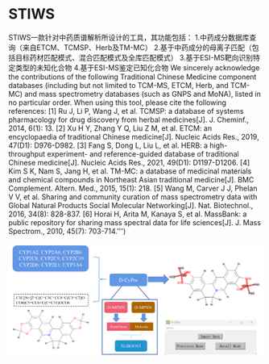 # STIWS
STIWS一款针对中药质谱解析所设计的工具，其功能包括：
1.中药成分数据库查询（来自ETCM、TCMSP、Herb及TM-MC）
2.基于中药成分的母离子匹配（包括目标药材匹配模式、混合匹配模式及全库匹配模式）
3.基于ESI-MS靶向识别特定类型的未知化合物
4.基于ESI-MS鉴定已知化合物
        We sincerely acknowledge the contributions of the following Traditional Chinese Medicine component databases (including but not limited to TCM-MS, ETCM, Herb, and TCM-MC) and mass spectrometry databases (such as GNPS and MoNA), listed in no particular order. When using this tool, please cite the following references:
[1] Ru J, Li P, Wang J, et al. TCMSP: a database of systems pharmacology for drug discovery from herbal medicines[J]. J. Cheminf., 2014, 6(1): 13.
[2] Xu H Y, Zhang Y Q, Liu Z M, et al. ETCM: an encyclopaedia of traditional Chinese medicine[J]. Nucleic Acids Res., 2019, 47(D1): D976-D982.
[3] Fang S, Dong L, Liu L, et al. HERB: a high-throughput experiment- and reference-guided database of traditional Chinese medicine[J]. Nucleic Acids Res., 2021, 49(D1): D1197-D1206.
[4] Kim S K, Nam S, Jang H, et al. TM-MC: a database of medicinal materials and chemical compounds in Northeast Asian traditional medicine[J]. BMC Complement. Altern. Med., 2015, 15(1): 218.
[5] Wang M, Carver J J, Phelan V V, et al. Sharing and community curation of mass spectrometry data with Global Natural Products Social Molecular Networking[J]. Nat. Biotechnol., 2016, 34(8): 828-837.
[6] Horai H, Arita M, Kanaya S, et al. MassBank: a public repository for sharing mass spectral data for life sciences[J]. J. Mass Spectrom., 2010, 45(7): 703-714.''')

![overview](https://github.com/67520/D-CyPre/blob/master/overview.png)

